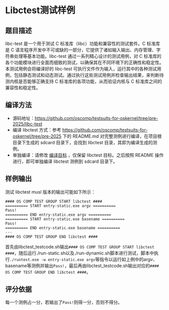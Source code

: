 # Libctest测试样例

## 题目描述

libc-test 是一个用于测试 C 标准库（libc）功能和兼容性的测试套件。C 标准库是 C 语言程序开发中不可或缺的一部分，它提供了诸如输入输出、内存管理、字符串处理等基本功能。libc-test 通过一系列精心设计的测试用例，对 C 标准库的各个功能模块进行全面而细致的测试，以确保其在不同环境下的正确性和稳定性。
本测试用例会将编译好的 libc-test 可执行文件作为输入，运行其中的各种测试用例，包括静态测试和动态测试。通过执行这些测试用例并检查输出结果，来判断待测内核是否能够正确支持 C 标准库的各项功能，从而验证内核与 C 标准库之间的兼容性和稳定性。



## 编译方法

- 源码地址：https://github.com/oscomp/testsuits-for-oskernel/tree/pre-2025/libc-test
- 编译 libctest 方式：参考 https://github.com/oscomp/testsuits-for-oskernel/tree/pre-2025 下的 README.md 对完整测例进行编译，在项目根目录下生成的 sdcard 目录下，会找到 libctest 目录，其即为编译生成的测例。
- 单独编译：请修改 [编译目标](https://github.com/oscomp/testsuits-for-oskernel/blob/pre-2025/Makefile.sub#L14) ，仅保留 libctest 目标。之后按照 README 操作进行，即可单独编译 libctest 测例到 sdcard 目录下。



## 样例输出


测试 libctest musl 版本的输出可能如下所示：
```
#### OS COMP TEST GROUP START libctest ####
========== START entry-static.exe argv ==========
Pass!
========== END entry-static.exe argv ==========
========== START entry-static.exe basename ==========
Pass!
========== END entry-static.exe basename ==========
···
#### OS COMP TEST GROUP END libctest ####
```

首先由libctest_testcode.sh输出`#### OS COMP TEST GROUP START libctest ####`，随后运行./run-static.sh以及./run-dynamic.sh脚本进行测试，脚本中执行`./runtest.exe -w entry-static.exe argv`等指令以运行如上例中的argv、basename等测例并输出`Pass!`，最后再由libctest_testcode.sh输出对应的`#### OS COMP TEST GROUP END libctest ####`。



## 评分依据

每一个测例占一分，若输出了`Pass!`则得一分，否则不得分。